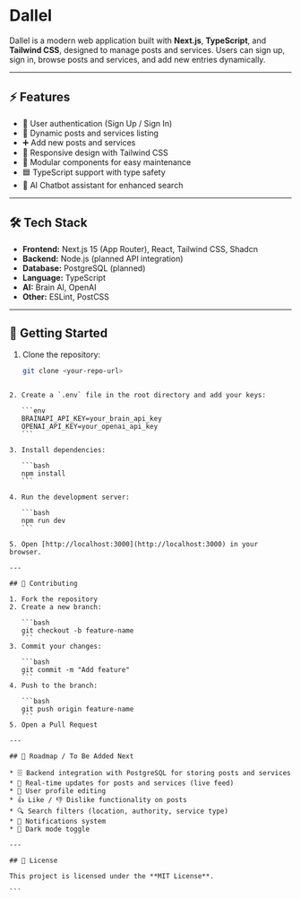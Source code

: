 # Dallel

Dallel is a modern web application built with **Next.js**, **TypeScript**, and **Tailwind CSS**, designed to manage posts and services. Users can sign up, sign in, browse posts and services, and add new entries dynamically.  

---

## ⚡ Features

- 🔐 User authentication (Sign Up / Sign In)  
- 📝 Dynamic posts and services listing  
- ➕ Add new posts and services  
- 📱 Responsive design with Tailwind CSS  
- 🧩 Modular components for easy maintenance  
- 🟦 TypeScript support with type safety  
- 🤖 AI Chatbot assistant for enhanced search  

---

## 🛠 Tech Stack

- **Frontend:** Next.js 15 (App Router), React, Tailwind CSS, Shadcn  
- **Backend:** Node.js (planned API integration)  
- **Database:** PostgreSQL (planned)  
- **Language:** TypeScript  
- **AI:** Brain AI, OpenAI  
- **Other:** ESLint, PostCSS  

---

## 🚀 Getting Started

1. Clone the repository:
   ```bash
   git clone <your-repo-url>
````

2. Create a `.env` file in the root directory and add your keys:

   ```env
   BRAINAPI_API_KEY=your_brain_api_key
   OPENAI_API_KEY=your_openai_api_key
   ```

3. Install dependencies:

   ```bash
   npm install
   ```

4. Run the development server:

   ```bash
   npm run dev
   ```

5. Open [http://localhost:3000](http://localhost:3000) in your browser.

---

## 📄 Contributing

1. Fork the repository
2. Create a new branch:

   ```bash
   git checkout -b feature-name
   ```
3. Commit your changes:

   ```bash
   git commit -m "Add feature"
   ```
4. Push to the branch:

   ```bash
   git push origin feature-name
   ```
5. Open a Pull Request

---

## 📌 Roadmap / To Be Added Next

* 🗄 Backend integration with PostgreSQL for storing posts and services
* 🔄 Real-time updates for posts and services (live feed)
* 👤 User profile editing
* 👍 Like / 👎 Dislike functionality on posts
* 🔍 Search filters (location, authority, service type)
* 🔔 Notifications system
* 🌙 Dark mode toggle

---

## 📜 License

This project is licensed under the **MIT License**.

```